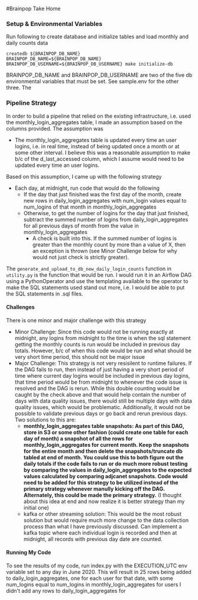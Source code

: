 #Brainpop Take Home

### Setup & Environmental Variables

Run following to create database and initialize tables and load monthly and daily counts data
```
createdb ${BRAINPOP_DB_NAME}
BRAINPOP_DB_NAME=${BRAINPOP_DB_NAME} BRAINPOP_DB_USERNAME=${BRAINPOP_DB_USERNAME} make initialize-db
```

BRAINPOP_DB_NAME and BRAINPOP_DB_USERNAME are two of the five db environmental variables that must be set. See sample.env for the other three. The 

### Pipeline Strategy 

In order to build a pipeline that relied on the existing infrastructure, i.e. used the monthly_login_aggregates table,
I made an assumption based on the columns provided. The assumption was
   + The monthly_login_aggregates table is updated every time an user logins, i.e. in real time, instead of being updated once a month
     or at some other interval. I believe this was a reasonable assumption to make b/c of the d_last_accessed column, which I assume would need to be updated
     every time an user logins.   
        
Based on this assumption, I came up with the following strategy
+ Each day, at midnight, run code that would do the following
    + If the day that just finished was the first day of the month, create new rows in daily_login_aggregates with num_login values equal
      to num_logins of that month in monthly_login_aggregates
    + Otherwise, to get the number of logins for the day that just finished, subtract the summed number of logins from daily_login_aggregates for all
      previous days of month from the value in monthly_login_aggregates
      + A check is built into this. If the summed number of logins is greater than the monthly count by more than a value of X, then an exception is thrown (see Minor Challenge below for why would not just check is strictly greater).
      
The ```generate_and_upload_to_db_new_daily_login_counts``` function in ```utility.py``` is the function that would be run. I would run it in an Airflow DAG using
a PythonOperator and use the templating available to the operator to make the SQL statements used stand out more, i.e. I would be able to put the SQL statements in .sql files.

#### Challenges
There is one minor and major challenge with this strategy
+ Minor Challenge: Since this code would not be running exactly at midnight, any logins from midnight to the time is when the sql statement getting the monthly counts is run would be included in previous day totals. However, b/c of when this code would be run and what should be very short time period, this should not be major issue
+ Major Challenge: This strategy is not very resisilent to runtime failures. If the DAG fails to run, then instead of just having a very short period of time where current day logins would be included in previous day logins, that time
period would be from midnight to whenever the code issue is resolved and the DAG is rerun. While this double counting would be caught by the check above and that would help contain the number of days with data quality issues, there would still be multiple days with data quality issues, which would be problematic. Additionally, it would not be possible to validate previous days or go back and rerun previous days. 
Two solutions to this are:
    + **monthly_login_aggregates table snapshots: As part of this DAG, store in S3 or some other fashion (could create one table for each day of month) a snapshot of all the rows for monthly_login_aggregates for current month. Keep the snapshots for the entire month and then delete the snapshots/truncate db tabled at end of month. You could use this to both figure out the daily totals if the code fails to run or do much more robust testing by comparing
      the values in daily_login_aggregates to the expected values calculated by comparing adjcanet snapshots. Code would need to be added for this strategy to be utilized instead of the primary strategy whenever manully kicking off the DAG. Alternately, this could be made the primary strategy.** (I thought about this idea at end and now realize it is better strategy than my initial one) 
    + kafka or other streaming solution: This would be the most robust solution but would require much more change to the data collection process than what I have previously discussed. Can implement a kafka topic where each individual login is recorded and then at midnight, all records with previous day date are counted.
    
#### Running My Code
To see the results of my code, run index.py with the EXECUTION_UTC env variable set to any day in June 2020. This will result in
25 rows being added to daily_login_aggregates, one for each user for that date, with some num_logins equal to num_logins in monthly_login_aggregates for
users I didn't add any rows to daily_login_aggregates for
    
